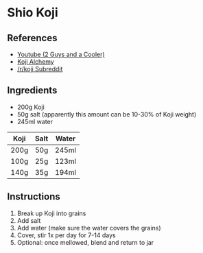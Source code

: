 # Shio Koji

## References

* [Youtube (2 Guys and a Cooler)](https://www.youtube.com/watch?v=nebjg7qSr0Y)
* [Koji Alchemy](https://www.amazon.de/-/en/Jeremy-Umansky/dp/160358868X/ref=sr_1_1?dchild=1&keywords=koji+alchemy&qid=1601904371&sr=8-1)
* [/r/koji Subreddit](https://www.reddit.com/r/Koji)



## Ingredients

* 200g Koji
* 50g salt (apparently this amount can be 10-30% of Koji weight)
* 245ml water



| Koji | Salt | Water |
| ---- | ---- | ----- |
| 200g | 50g  | 245ml |
| 100g | 25g  | 123ml |
| 140g | 35g  | 194ml |



## Instructions

1. Break up Koji into grains
2. Add salt
3. Add water (make sure the water covers the grains)
4. Cover, stir 1x per day for 7-14 days
5. Optional: once mellowed, blend and return to jar